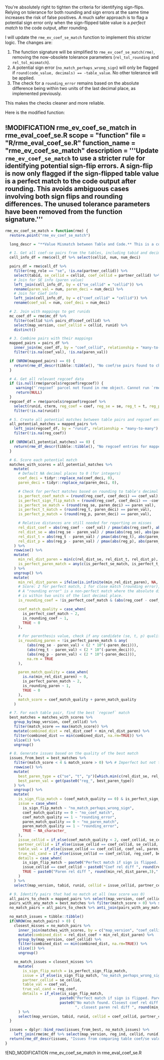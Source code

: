 You're absolutely right to tighten the criteria for identifying sign-flips. Relying on tolerance for both rounding and sign errors at the same time increases the risk of false positives. A much safer approach is to flag a potential sign error only when the sign-flipped table value is a *perfect match* to the code output, after rounding.

I will update the `rme_ev_coef_se_match` function to implement this stricter logic. The changes are:

1.  The function signature will be simplified to `rme_ev_coef_se_match(rme)`, removing the now-obsolete tolerance parameters (`rel_tol_rounding` and `rel_tol_mismatch`).
2.  A potential sign error (`no_match_perhaps_wrong_sign`) will only be flagged if `round(code_value, decimals) == -table_value`. No other tolerance will be applied.
3.  The check for a `rounding_error` remains based on the absolute difference being within two units of the last decimal place, as implemented previously.

This makes the checks cleaner and more reliable.

Here is the modified function:

!MODIFICATION rme_ev_coef_se_match in rme_eval_coef_se.R
scope = "function"
file = "R/rme_eval_coef_se.R"
function_name = "rme_ev_coef_se_match"
description = '''Update `rme_ev_coef_se_match` to use a stricter rule for identifying potential sign-flip errors. A sign-flip is now only flagged if the sign-flipped table value is a perfect match to the code output after rounding. This avoids ambiguous cases involving both sign flips and rounding differences. The unused tolerance parameters have been removed from the function signature.'''
---
```r
rme_ev_coef_se_match = function(rme) {
  restore.point("rme_ev_coef_se_match")

  long_descr = "**Value Mismatch between Table and Code.** This is a core value-based check. It compares numeric values from the table (identified as coefficient/standard error pairs) against the results from the mapped regression's `regcoef` output. A match is considered perfect if the code output, rounded to the number of decimal places shown in the table, equals the table value. Issues can be `no_coef_match` (table coef not in output within tolerance), `no_match_perhaps_wrong_sign` (a match is found if the sign is flipped), `no_paren_match` (SE/t-stat/p-val mismatch), or `rounding_error` (the values are very close but don't match exactly after rounding, suggesting a minor discrepancy)."

  # 1. Get all coef-se pairs from the tables, including tabid and decimal places
  cell_info_df = rme$cell_df %>% select(cellid, num, num_deci)

  pairs_df = rme$cell_df %>%
    filter(reg_role == "se", !is.na(partner_cellid)) %>%
    select(tabid, se_cellid = cellid, coef_cellid = partner_cellid) %>%
    # Join for SE info (paren value)
    left_join(cell_info_df, by = c("se_cellid" = "cellid")) %>%
    rename(paren_val = num, paren_deci = num_deci) %>%
    # Join for Coef info
    left_join(cell_info_df, by = c("coef_cellid" = "cellid")) %>%
    rename(coef_val = num, coef_deci = num_deci)

  # 2. Join with mappings to get runids
  mc_coef_df = rme$mc_df %>%
    filter(cellid %in% pairs_df$coef_cellid) %>%
    select(map_version, coef_cellid = cellid, runid) %>%
    distinct()

  # 3. Combine pairs with their mappings
  mapped_pairs = pairs_df %>%
    inner_join(mc_coef_df, by = "coef_cellid", relationship = "many-to-many") %>%
    filter(!is.na(coef_val), !is.na(paren_val))

  if (NROW(mapped_pairs) == 0) {
    return(rme_df_descr(tibble::tibble(), "No coef/se pairs found to check.", test_type = "flag", long_descr = long_descr))
  }

  # 4. Get all relevant regcoef data
  if (is.null(rme$parcels$regcoef$regcoef)) {
     warning("`regcoef` parcel not found in rme object. Cannot run `rme_ev_coef_se_match`.")
     return(NULL)
  }
  regcoef_df = rme$parcels$regcoef$regcoef %>%
    select(runid, cterm, reg_coef = coef, reg_se = se, reg_t = t, reg_p = p) %>%
    filter(!is.na(runid))

  # 5. Create all potential matches between table pairs and regcoef entries
  all_potential_matches = mapped_pairs %>%
    left_join(regcoef_df, by = "runid", relationship = "many-to-many") %>%
    filter(!is.na(reg_coef))

  if (NROW(all_potential_matches) == 0) {
    return(rme_df_descr(tibble::tibble(), "No regcoef entries for mapped runids.", test_type = "flag", long_descr = long_descr))
  }

  # 6. Score each potential match
  matches_with_scores = all_potential_matches %>%
    mutate(
      # Default NA decimal places to 0 (for integers)
      coef_deci = tidyr::replace_na(coef_deci, 0),
      paren_deci = tidyr::replace_na(paren_deci, 0),

      # Check for perfect matches based on rounding to table's decimal places
      is_perfect_coef_match = (round(reg_coef, coef_deci) == coef_val),
      is_perfect_sign_flip_match = (round(reg_coef, coef_deci) == -coef_val),
      is_perfect_se_match = (round(reg_se, paren_deci) == paren_val),
      is_perfect_t_match = (round(reg_t, paren_deci) == paren_val),
      is_perfect_p_match = (round(reg_p, paren_deci) == paren_val),

      # Relative distances are still needed for reporting on misses
      rel_dist_coef = abs(reg_coef - coef_val) / pmax(abs(reg_coef), abs(coef_val), 1e-9),
      rel_dist_se = abs(reg_se - paren_val) / pmax(abs(reg_se), abs(paren_val), 1e-9),
      rel_dist_t = abs(reg_t - paren_val) / pmax(abs(reg_t), abs(paren_val), 1e-9),
      rel_dist_p = abs(reg_p - paren_val) / pmax(abs(reg_p), abs(paren_val), 1e-9)
    ) %>%
    rowwise() %>%
    mutate(
      min_rel_dist_paren = min(c(rel_dist_se, rel_dist_t, rel_dist_p), na.rm = TRUE),
      is_perfect_paren_match = any(c(is_perfect_se_match, is_perfect_t_match, is_perfect_p_match), na.rm = TRUE)
    ) %>%
    ungroup() %>%
    mutate(
      min_rel_dist_paren = ifelse(is.infinite(min_rel_dist_paren), NA, min_rel_dist_paren),
      # Score: 2 for perfect match, 1 for close match (rounding error), 0 for mismatch.
      # A "rounding error" is a non-perfect match where the absolute difference
      # is within two units of the last decimal place.
      is_rounding_coef = !is_perfect_coef_match & (abs(reg_coef - coef_val) < (2 * 10^(-coef_deci))),

      coef_match_quality = case_when(
        is_perfect_coef_match ~ 2,
        is_rounding_coef ~ 1,
        TRUE ~ 0
      ),

      # For parenthesis value, check if any candidate (se, t, p) qualifies as a rounding error.
      is_rounding_paren = !is_perfect_paren_match & any(
          (abs(reg_se - paren_val) < (2 * 10^(-paren_deci))),
          (abs(reg_t - paren_val) < (2 * 10^(-paren_deci))),
          (abs(reg_p - paren_val) < (2 * 10^(-paren_deci))),
          na.rm = TRUE
      ),

      paren_match_quality = case_when(
        is.na(min_rel_dist_paren) ~ 0,
        is_perfect_paren_match ~ 2,
        is_rounding_paren ~ 1,
        TRUE ~ 0
      ),
      match_score = coef_match_quality + paren_match_quality
    )

  # 7. For each table pair, find the best `regcoef` match
  best_matches = matches_with_scores %>%
    group_by(map_version, coef_cellid) %>%
    filter(match_score == max(match_score)) %>%
    mutate(combined_dist = rel_dist_coef + min_rel_dist_paren) %>%
    filter(combined_dist == min(combined_dist, na.rm=TRUE)) %>%
    slice(1) %>%
    ungroup()

  # 8. Generate issues based on the quality of the best match
  issues_from_best = best_matches %>%
    filter(match_score < 4 & match_score > 0) %>% # Imperfect but not total failure
    rowwise() %>%
    mutate(
      best_paren_type = c("se", "t", "p")[which.min(c(rel_dist_se, rel_dist_t, rel_dist_p))],
      best_paren_val = get(paste0("reg_", best_paren_type))
    ) %>%
    ungroup() %>%
    mutate(
      is_sign_flip_match = (coef_match_quality == 0) & is_perfect_sign_flip_match,
      issue = case_when(
        is_sign_flip_match ~ "no_match_perhaps_wrong_sign",
        coef_match_quality == 0 ~ "no_coef_match",
        coef_match_quality == 1 ~ "rounding_error",
        paren_match_quality == 0 ~ "no_paren_match",
        paren_match_quality == 1 ~ "rounding_error",
        TRUE ~ NA_character_
      ),
      issue_cellid = if_else(coef_match_quality < 2, coef_cellid, se_cellid),
      partner_cellid = if_else(issue_cellid == coef_cellid, se_cellid, coef_cellid),
      table_val = if_else(issue_cellid == coef_cellid, coef_val, paren_val),
      true_val_cand = if_else(issue_cellid == coef_cellid, reg_coef, best_paren_val),
      details = case_when(
        is_sign_flip_match ~ paste0("Perfect match if sign is flipped. Paren match quality: ", paren_match_quality),
        issue_cellid == coef_cellid ~ paste0("Coef rel diff ", round(rel_dist_coef,3), ". Paren match quality: ", paren_match_quality),
        TRUE ~ paste0("Paren rel diff ", round(min_rel_dist_paren,3)," to ", best_paren_type, " ", round(best_paren_val, 4))
      )
    ) %>%
    select(map_version, tabid, runid, cellid = issue_cellid, partner_cellid, issue, table_val, true_val_cand, details)

  # 9. Identify pairs that had no match at all (max score was 0)
  all_pairs_to_check = mapped_pairs %>% select(map_version, coef_cellid) %>% distinct()
  pairs_with_any_match = best_matches %>% filter(match_score > 0) %>% select(map_version, coef_cellid) %>% distinct()
  no_match_pairs = all_pairs_to_check %>% anti_join(pairs_with_any_match, by = c("map_version", "coef_cellid"))

  no_match_issues = tibble::tibble()
  if(NROW(no_match_pairs) > 0) {
    closest_misses = no_match_pairs %>%
      inner_join(matches_with_scores, by = c("map_version", "coef_cellid")) %>%
      mutate(combined_dist = rel_dist_coef + min_rel_dist_paren) %>%
      group_by(map_version, coef_cellid) %>%
      filter(combined_dist == min(combined_dist, na.rm=TRUE)) %>%
      slice(1) %>%
      ungroup()

    no_match_issues = closest_misses %>%
      mutate(
        is_sign_flip_match = is_perfect_sign_flip_match,
        issue = if_else(is_sign_flip_match, "no_match_perhaps_wrong_sign", "no_coef_match"),
        partner_cellid = se_cellid,
        table_val = coef_val,
        true_val_cand = reg_coef,
        details = if_else(is_sign_flip_match,
                         paste0("Perfect match if sign is flipped. Paren rel diff ", round(min_rel_dist_paren,3)),
                         paste0("No match found. Closest coef rel diff ", round(rel_dist_coef,3),
                                ", closest paren rel diff ", round(min_rel_dist_paren,3)))
      ) %>%
      select(map_version, tabid, runid, cellid = coef_cellid, partner_cellid, issue, table_val, true_val_cand, details)
  }

  issues = dplyr::bind_rows(issues_from_best, no_match_issues) %>%
    left_join(rme$mc_df %>% select(map_version, reg_ind, cellid, runid) %>% unique(), by= c("map_version","cellid","runid"))
  return(rme_df_descr(issues, "Issues from comparing table coef/se values with regcoef output.", test_type = "flag", long_descr = long_descr))
}
```
!END_MODIFICATION rme_ev_coef_se_match in rme_eval_coef_se.R
